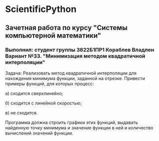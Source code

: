 # ScientificPython 
## Зачетная работа по курсу "Системы компьютерной математики" 
### Выполнил: студент группы 3822Б1ПР1 Кораблев Владлен Вариант №33. "Минимизация методом квадратичной интерполяции"  

Задача: Реализовать метод квадратичной интерполяции для нахождения минимума функции, заданной на отрезке. Привести примеры функций, для которых процесс: 

а) сходится сверхлинейно; 

б) сходится с линейной скоростью; 

в) не сходится. 

Программа должна строить графики этих функций, выдавать найденную точку минимума и значение функции в ней и количество вычислений значений функции.

